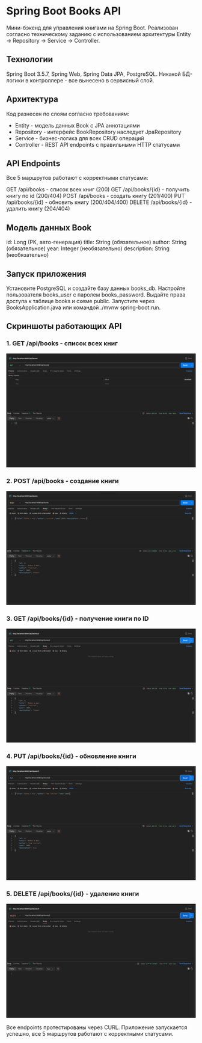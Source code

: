 # Spring Boot Books API

Мини-бэкенд для управления книгами на Spring Boot. Реализован согласно техническому заданию с использованием архитектуры Entity → Repository → Service → Controller.

## Технологии

Spring Boot 3.5.7, Spring Web, Spring Data JPA, PostgreSQL. Никакой БД-логики в контроллере - все вынесено в сервисный слой.

## Архитектура

Код разнесен по слоям согласно требованиям:
- Entity - модель данных Book с JPA аннотациями
- Repository - интерфейс BookRepository наследует JpaRepository
- Service - бизнес-логика для всех CRUD операций
- Controller - REST API endpoints с правильными HTTP статусами

## API Endpoints

Все 5 маршрутов работают с корректными статусами:

GET /api/books - список всех книг (200)
GET /api/books/{id} - получить книгу по id (200/404)
POST /api/books - создать книгу (201/400)
PUT /api/books/{id} - обновить книгу (200/404/400)
DELETE /api/books/{id} - удалить книгу (204/404)

## Модель данных Book

id: Long (PK, авто-генерация)
title: String (обязательное)
author: String (обязательное)
year: Integer (необязательно)
description: String (необязательно)

## Запуск приложения

Установите PostgreSQL и создайте базу данных books_db. Настройте пользователя books_user с паролем books_password. Выдайте права доступа к таблице books и схеме public. Запустите через BooksApplication.java или командой ./mvnw spring-boot:run.

## Скриншоты работающих API

### 1. GET /api/books - список всех книг
![GET /api/books](src/screenshots/1.png)

### 2. POST /api/books - создание книги
![POST /api/books](src/screenshots/2.png)

### 3. GET /api/books/{id} - получение книги по ID
![GET /api/books/1](src/screenshots/3.png)

### 4. PUT /api/books/{id} - обновление книги
![PUT /api/books/1](src/screenshots/4.png)

### 5. DELETE /api/books/{id} - удаление книги
![DELETE /api/books/1](src/screenshots/5.png)

Все endpoints протестированы через CURL. Приложение запускается успешно, все 5 маршрутов работают с корректными статусами.
